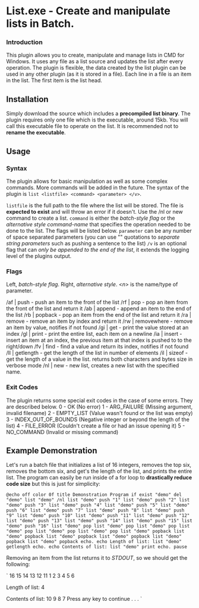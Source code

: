 # List.exe - Create and manipulate lists in Batch.
### Introduction
This plugin allows you to create, manipulate and manage lists in CMD for Windows. It uses any file as a list source and updates the list after every operation.
The plugin is flexible, the data created by the list plugin can be used in any other plugin (as it is stored in a file). Each line in a file is an item in the list.
The first item is the list head.

## Installation

Simply download the source which includes a **precompiled list binary**. The plugin requires only one file which is the executable, around 15kb. 
You will call this executable file to operate on the list. It is recommended not to **rename the executable**.

## Usage
### Syntax

The plugin allows for basic manipulation as well as some complex commands. More commands will be added in the future.
The syntax of the plugin is `list <listfile> <command> <parameter> </v>`.

`listfile` is the full path to the file where the list will be stored. The file is **expected to exist** and will throw an error if it doesn't. Use the /nl or new command to create a list.
`command` is either the _batch-style flag_ or the _alternative style command-name_ that specifies the operation needed to be done to the list. The flags will be listed below.
`parameter` can be any number of space separated parameters (you can use "" quotations to _separate string parameters_ such as pushing a sentence to the list)
`/v` is an optional flag that can _only be appended to the end of the list_, it extends the logging level of the plugins output.

### Flags

Left, _batch-style flag_. Right, _alternative style_. <_n_> is the name/type of parameter.

/af | push <value> - push an item to the front of the list
/rf | pop - pop an item from the front of the list and return it
/ab | append <value> - append an item to the end of the list
/rb | popback - pop an item from the end of the list and return it
/ra | remove <index> - remove an item by index and return it
/rw | removewhere <value> - remove an item by value, notifies if not found
/gi | get <index> - print the value stored at an index
/gl | print - print the entire list, each item on a newline
/ia | insert <index> <value> - insert an item at an index, the previous item at that index is pushed to to the right/down
/fv | find <value> - find a value and return its index, notifies if not found
/ll | getlength - get the length of the list in number of elements
/il | sizeof <index> - get the length of a value in the list. returns both characters and bytes size in verbose mode
/nl | new <filename> - new list, creates a new list with the specified name.

### Exit Codes
The plugin returns some special exit codes in the case of some errors. They are described below.
0 - OK (No error)
1 - ARG_FAILURE (Missing argument, invalid filename)
2 - EMPTY_LIST (Value wasn't found or the list was empty)
3 - INDEX_OUT_OF_BOUNDS (Negative integer or beyond the length of the list)
4 - FILE_ERROR (Couldn't create a file or had an issue opening it)
5 - NO_COMMAND (Invalid or missing command)

## Example Demonstration
Let's run a batch file that initializes a list of 16 integers, removes the top six, removes the bottom six, and get's the length of the list, and prints the entire list.
The program can easily be run inside of a for loop to **drastically reduce code size** but this is just for simplicity:
	
`@echo off
color 0f
title Demonstration Program
if exist "demo" del "demo"
list "demo" /nl
list "demo" push "1"
list "demo" push "2"
list "demo" push "3"
list "demo" push "4"
list "demo" push "5"
list "demo" push "6"
list "demo" push "7"
list "demo" push "8"
list "demo" push "9"
list "demo" push "10"
list "demo" push "11"
list "demo" push "12"
list "demo" push "13"
list "demo" push "14"
list "demo" push "15"
list "demo" push "16"
list "demo" pop
list "demo" pop
list "demo" pop
list "demo" pop
list "demo" pop
list "demo" pop
list "demo" popback
list "demo" popback
list "demo" popback
list "demo" popback
list "demo" popback
list "demo" popback
echo.
echo Length of list:
list "demo" getlength
echo.
echo Contents of list:
list "demo" print
echo.
pause
`

Removing an item from the list returns it to _STDOUT_, so we should get the following:

`
16
15
14
13
12
11
1
2
3
4
5
6

Length of list:
4

Contents of list:
10
9
8
7
Press any key to continue . . .
`
